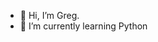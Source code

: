 - 👋 Hi, I’m Greg.
- 🌱 I’m currently learning Python

<!---
greg2345/greg2345 is a ✨ special ✨ repository because its `README.md` (this file) appears on your GitHub profile.
You can click the Preview link to take a look at your changes.
--->
